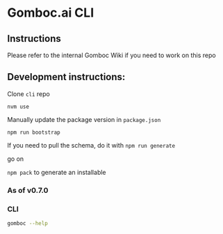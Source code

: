 # Gomboc.ai CLI


## Instructions

Please refer to the internal Gomboc Wiki if you need to work on this repo

## Development instructions:

Clone `cli` repo

`nvm use`

Manually update the package version in `package.json`

`npm run bootstrap`

If you need to pull the schema, do it with `npm run generate`

go on

`npm pack` to generate an installable

### As of v0.7.0


### CLI

```bash
gomboc --help
```